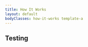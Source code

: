 ```yaml
---
title: How It Works
layout: default
bodyClasses: how-it-works template-a
---
```


<section class="section">
  <h1>Testing</h1>
</section>